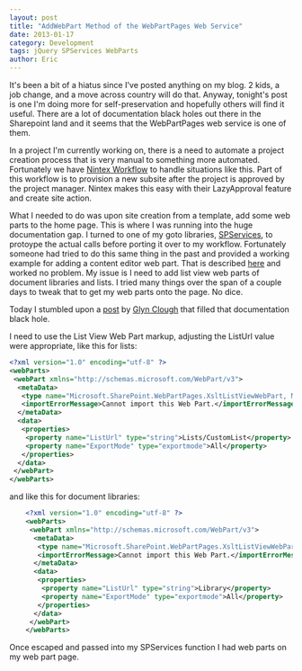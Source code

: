```yaml
---
layout: post
title: "AddWebPart Method of the WebPartPages Web Service"
date: 2013-01-17
category: Development
tags: jQuery SPServices WebParts
author: Eric
---
```

It's been a bit of a hiatus since I've posted anything on my blog. 2 kids, a job change, and a move across country will do that. Anyway, tonight's post is one I'm doing more for self-preservation and hopefully others will find it useful. There are a lot of documentation black holes out there in the Sharepoint land and it seems that the WebPartPages web service is one of them.

In a project I'm currently working on, there is a need to automate a project creation process that is very manual to something more automated. Fortunately we have [Nintex Workflow](http://www.nintex.com/en-US/Products/Pages/Workflow.aspx) to handle situations like this.&#8203; Part of this workflow is to provision a new subsite after the project is approved by the project manager. Nintex makes this easy with their LazyApproval feature and create site action.

What I needed to do was upon site creation from a template, add some web parts to the home page. This is where I was running into the huge documentation gap. I turned to one of my goto libraries, [SPServices](http://spservices.codeplex.com), to protoype the actual calls before porting it over to my workflow. Fortunately someone had tried to do this same thing in the past and provided a working example for adding a content editor web part. That is described [here](http://spservices.codeplex.com/wikipage?title=AddWebPart&amp;referringTitle=WebPartPages) and worked no problem. My issue is I need to add list view web parts of document libraries and lists. I tried many things over the span of a couple days to tweak that to get my web parts onto the page. No dice.

Today I stumbled upon a [post](http://www.glynblogs.com/2011/04/exporting-the-xslt-list-view-web-part-in-sharepoint-2010.html) by [Glyn Clough](http://www.twitter.com/GlynClough) that filled that documentation black hole.

I need to use the List View Web Part markup, adjusting the ListUrl value were appropriate, like this for lists:

```xml
<?xml version="1.0" encoding="utf-8" ?>
<webParts>
 <webPart xmlns="http://schemas.microsoft.com/WebPart/v3">
  <metaData>
   <type name="Microsoft.SharePoint.WebPartPages.XsltListViewWebPart, Microsoft.SharePoint, Version=14.0.0.0, Culture=neutral, PublicKeyToken=71e9bce111e9429c" />
   <importErrorMessage>Cannot import this Web Part.</importErrorMessage>
  </metaData>
  <data>
   <properties>
    <property name="ListUrl" type="string">Lists/CustomList</property>
    <property name="ExportMode" type="exportmode">All</property>
   </properties>
  </data>
 </webPart>
</webParts>
```
and like this for document libraries:

```xml
    <?xml version="1.0" encoding="utf-8" ?>
    <webParts>
     <webPart xmlns="http://schemas.microsoft.com/WebPart/v3">
      <metaData>
       <type name="Microsoft.SharePoint.WebPartPages.XsltListViewWebPart, Microsoft.SharePoint, Version=14.0.0.0, Culture=neutral, PublicKeyToken=71e9bce111e9429c" />
       <importErrorMessage>Cannot import this Web Part.</importErrorMessage>
      </metaData>
      <data>
       <properties>
        <property name="ListUrl" type="string">Library</property>
        <property name="ExportMode" type="exportmode">All</property>
       </properties>
      </data>
     </webPart>
    </webParts>
```
Once escaped and passed into my SPServices function I had web parts on my web part page.
